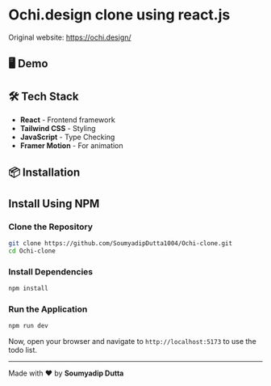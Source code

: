 # Ochi.design clone using react.js

Original website: https://ochi.design/



## 🖥️ Demo
[](/public/Ochi.mp4)


## 🛠️ Tech Stack
- **React** - Frontend framework
- **Tailwind CSS** - Styling
- **JavaScript** - Type Checking
- **Framer Motion** - For animation


## 📦 Installation


## Install Using NPM

### Clone the Repository
```sh
git clone https://github.com/SoumyadipDutta1004/Ochi-clone.git
cd Ochi-clone
```

### Install Dependencies
```sh
npm install
```

### Run the Application
```sh
npm run dev
```

Now, open your browser and navigate to `http://localhost:5173` to use the todo list.

---
Made with ❤️ by **Soumyadip Dutta**

